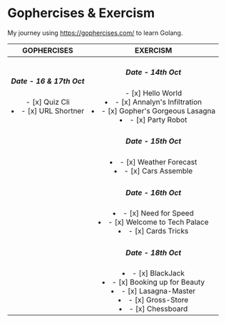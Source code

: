 # Gophercises & Exercism
My journey using https://gophercises.com/ to learn Golang.

| GOPHERCISES | EXERCISM |
| :---: | :---: |
|<h5> Date - 16 & 17th Oct </h5>- [x] Quiz Cli</li><li>- [x] URL Shortner</li>| <h5>Date - 14th Oct </h5>- [x] Hello World</li><li>- [x] Annalyn's Infiltration</li><li>- [x] Gopher's Gorgeous Lasagna</li><li>- [x] Party Robot</li>
| |<h5>Date - 15th Oct </h5><li>- [x] Weather Forecast </li><li>- [x] Cars Assemble</li>
| | <h5>Date - 16th Oct </h5><li>- [x] Need for Speed </li><li>- [x] Welcome to Tech Palace </li><li>- [x] Cards Tricks </li>
| |<h5>Date - 18th Oct </h5><li>- [x] BlackJack </li><li>- [x] Booking up for Beauty </li><li>- [x] Lasagna-Master </li><li>- [x] Gross-Store </li><li>- [x] Chessboard </li>














